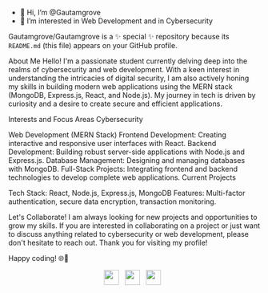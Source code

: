 - 👋 Hi, I’m @Gautamgrove
- 👀 I’m interested in Web Development and in Cybersecurity

Gautamgrove/Gautamgrove is a ✨ special ✨ repository because its `README.md` (this file) appears on your GitHub profile.

About Me
Hello! I'm a passionate student currently delving deep into the realms of cybersecurity and web development. With a keen interest in understanding the intricacies of digital security, I am also actively honing my skills in building modern web applications using the MERN stack (MongoDB, Express.js, React, and Node.js). My journey in tech is driven by curiosity and a desire to create secure and efficient applications.

Interests and Focus Areas
Cybersecurity

Web Development (MERN Stack)
Frontend Development: Creating interactive and responsive user interfaces with React.
Backend Development: Building robust server-side applications with Node.js and Express.js.
Database Management: Designing and managing databases with MongoDB.
Full-Stack Projects: Integrating frontend and backend technologies to develop complete web applications.
Current Projects

Tech Stack: React, Node.js, Express.js, MongoDB
Features: Multi-factor authentication, secure data encryption, transaction monitoring.

Let's Collaborate!
I am always looking for new projects and opportunities to grow my skills. If you are interested in collaborating on a project or just want to discuss anything related to cybersecurity or web development, please don't hesitate to reach out.
Thank you for visiting my profile!

Happy coding! 🌐🔐

<p align='center'>
<a href="https://www.linkedin.com/in/gautamgrover259/"><img height="30" src="https://raw.githubusercontent.com/trinwin/trinwin/master/icons/linkedin.png?raw=true"></a>&nbsp;&nbsp;
<a href="https://x.com/Gautamgrover259"><img height="30" src="https://raw.githubusercontent.com/trinwin/trinwin/master/icons/twitter.png?raw=true"></a>&nbsp;&nbsp;
<a href="https://instagram.com/gautamgrover259"><img height="30" src="https://raw.githubusercontent.com/trinwin/trinwin/master/icons/instagram.png?raw=true"></a>&nbsp;&nbsp;
